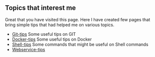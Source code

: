## Topics that interest me

Great that you have visited this page. Here I have created few pages that bring simple tips that had helped me on various topics.

* [Git-tips](git-tips.html "Git") Some useful tips on GIT 
* [Docker-tips](docker-tips.html "Docker") Some useful tips on Docker
* [Shell-tips](shell-tips.html "Shell") Some commands that might be useful on Shell commands
* [Webservice-tips](webservice-tips.html "WS") 

